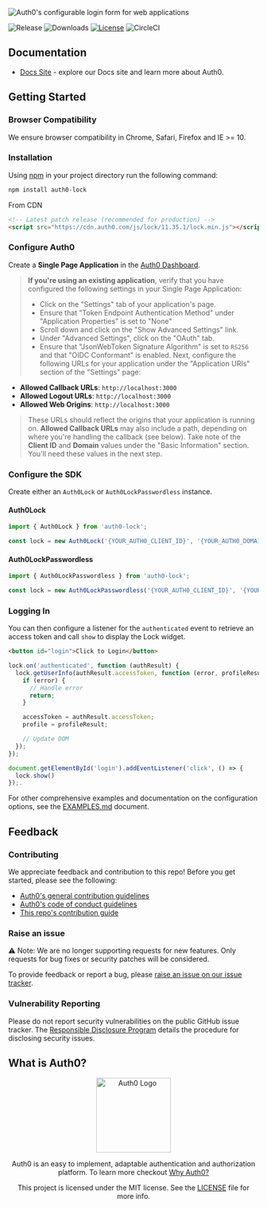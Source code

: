 ![Auth0's configurable login form for web applications](https://cdn.auth0.com/website/sdks/banners/lock-banner.png)

![Release](https://img.shields.io/npm/v/auth0-lock)
![Downloads](https://img.shields.io/npm/dw/auth0-lock)
[![License](https://img.shields.io/:license-mit-blue.svg?style=flat)](https://opensource.org/licenses/MIT)
![CircleCI](https://img.shields.io/circleci/build/github/auth0/lock)

## Documentation 

- [Docs Site](https://auth0.com/docs) - explore our Docs site and learn more about Auth0.

## Getting Started
### Browser Compatibility

We ensure browser compatibility in Chrome, Safari, Firefox and IE >= 10.

### Installation

Using [npm](https://npmjs.org) in your project directory run the following command:

```sh
npm install auth0-lock
```

From CDN

```html
<!-- Latest patch release (recommended for production) -->
<script src="https://cdn.auth0.com/js/lock/11.35.1/lock.min.js"></script>
```

### Configure Auth0

Create a **Single Page Application** in the [Auth0 Dashboard](https://manage.auth0.com/#/applications).

> **If you're using an existing application**, verify that you have configured the following settings in your Single Page Application:
>
> - Click on the "Settings" tab of your application's page.
> - Ensure that "Token Endpoint Authentication Method" under "Application Properties" is set to "None"
> - Scroll down and click on the "Show Advanced Settings" link.
> - Under "Advanced Settings", click on the "OAuth" tab.
> - Ensure that "JsonWebToken Signature Algorithm" is set to `RS256` and that "OIDC Conformant" is enabled.
Next, configure the following URLs for your application under the "Application URIs" section of the "Settings" page:

- **Allowed Callback URLs**: `http://localhost:3000`
- **Allowed Logout URLs**: `http://localhost:3000`
- **Allowed Web Origins**: `http://localhost:3000`

> These URLs should reflect the origins that your application is running on. **Allowed Callback URLs** may also include a path, depending on where you're handling the callback (see below).
Take note of the **Client ID** and **Domain** values under the "Basic Information" section. You'll need these values in the next step.

### Configure the SDK

Create either an `Auth0Lock` or `Auth0LockPasswordless` instance. 

#### Auth0Lock

````js
import { Auth0Lock } from 'auth0-lock';

const lock = new Auth0Lock('{YOUR_AUTH0_CLIENT_ID}', '{YOUR_AUTH0_DOMAIN}');
````

#### Auth0LockPasswordless

````js
import { Auth0LockPasswordless } from 'auth0-lock';

const lock = new Auth0LockPasswordless('{YOUR_AUTH0_CLIENT_ID}', '{YOUR_AUTH0_DOMAIN}');
````

### Logging In

You can then configure a listener for the `authenticated` event to retrieve an access token and call `show` to display the Lock widget.

```html
<button id="login">Click to Login</button>
```

````js
lock.on('authenticated', function (authResult) {
  lock.getUserInfo(authResult.accessToken, function (error, profileResult) {
    if (error) {
      // Handle error
      return;
    }

    accessToken = authResult.accessToken;
    profile = profileResult;

    // Update DOM
  });
});

document.getElementById('login').addEventListener('click', () => {
  lock.show()
});.
````

For other comprehensive examples and documentation on the configuration options, see the [EXAMPLES.md](https://github.com/auth0/lock/blob/master/EXAMPLES.md) document.

## Feedback

### Contributing

We appreciate feedback and contribution to this repo! Before you get started, please see the following:

- [Auth0's general contribution guidelines](https://github.com/auth0/open-source-template/blob/master/GENERAL-CONTRIBUTING.md)
- [Auth0's code of conduct guidelines](https://github.com/auth0/open-source-template/blob/master/CODE-OF-CONDUCT.md)
- [This repo's contribution guide](https://github.com/auth0/lock/blob/master/DEVELOPMENT.md)

### Raise an issue

:warning: Note: We are no longer supporting requests for new features. Only requests for bug fixes or security patches will be considered.

To provide feedback or report a bug, please [raise an issue on our issue tracker](https://github.com/auth0/lock/issues).

### Vulnerability Reporting

Please do not report security vulnerabilities on the public GitHub issue tracker. The [Responsible Disclosure Program](https://auth0.com/whitehat) details the procedure for disclosing security issues.

## What is Auth0?

<p align="center">
  <picture>
    <source media="(prefers-color-scheme: dark)" srcset="https://cdn.auth0.com/website/sdks/logos/auth0_dark_mode.png" width="150">
    <source media="(prefers-color-scheme: light)" srcset="https://cdn.auth0.com/website/sdks/logos/auth0_light_mode.png" width="150">
    <img alt="Auth0 Logo" src="https://cdn.auth0.com/website/sdks/logos/auth0_light_mode.png" width="150">
  </picture>
</p>
<p align="center">
  Auth0 is an easy to implement, adaptable authentication and authorization platform. To learn more checkout <a href="https://auth0.com/why-auth0">Why Auth0?</a>
</p>
<p align="center">
  This project is licensed under the MIT license. See the <a href="https://github.com/auth0/lock/blob/master/LICENSE"> LICENSE</a> file for more info.
</p>
